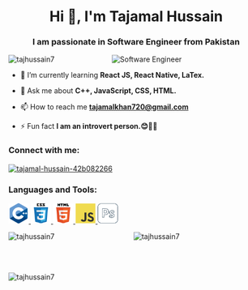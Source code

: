 <h1 align="center">Hi 👋, I'm Tajamal Hussain</h1>
<h3 align="center">I am passionate in Software Engineer from Pakistan</h3>

<img align="right" alt="Software Engineer" width="300" src="https://media0.giphy.com/media/lP8xu5t2DLGG045H8F/giphy.gif">

<p align="left"> <img src="https://komarev.com/ghpvc/?username=tajhussain7&label=Profile%20views&color=0e75b6&style=flat" alt="tajhussain7" /> </p>

- 🌱 I’m currently learning **React JS, React Native, LaTex.**

- 💬 Ask me about **C++, JavaScript, CSS, HTML.**

- 📫 How to reach me **tajamalkhan720@gmail.com**

- ⚡ Fun fact **I am an introvert person.😊🤷‍♀️**

<h3 align="left">Connect with me:</h3>
<p align="left">
<a href="https://linkedin.com/in/tajamal-hussain-42b082266" target="blank"><img align="center" src="https://raw.githubusercontent.com/rahuldkjain/github-profile-readme-generator/master/src/images/icons/Social/linked-in-alt.svg" alt="tajamal-hussain-42b082266" height="30" width="40" /></a>
</p>

<h3 align="left">Languages and Tools:</h3>
<p align="left"> <a href="https://www.w3schools.com/cpp/" target="_blank" rel="noreferrer"> <img src="https://raw.githubusercontent.com/devicons/devicon/master/icons/cplusplus/cplusplus-original.svg" alt="cplusplus" width="40" height="40"/> </a> <a href="https://www.w3schools.com/css/" target="_blank" rel="noreferrer"> <img src="https://raw.githubusercontent.com/devicons/devicon/master/icons/css3/css3-original-wordmark.svg" alt="css3" width="40" height="40"/> </a> <a href="https://www.w3.org/html/" target="_blank" rel="noreferrer"> <img src="https://raw.githubusercontent.com/devicons/devicon/master/icons/html5/html5-original-wordmark.svg" alt="html5" width="40" height="40"/> </a> <a href="https://developer.mozilla.org/en-US/docs/Web/JavaScript" target="_blank" rel="noreferrer"> <img src="https://raw.githubusercontent.com/devicons/devicon/master/icons/javascript/javascript-original.svg" alt="javascript" width="40" height="40"/> </a> <a href="https://www.photoshop.com/en" target="_blank" rel="noreferrer"> <img src="https://raw.githubusercontent.com/devicons/devicon/master/icons/photoshop/photoshop-line.svg" alt="photoshop" width="40" height="40"/> </a> </p>

<p><img align="left" width="49%" margin-bottom="9px" src="https://github-readme-stats.vercel.app/api/top-langs?username=tajhussain7&show_icons=true&locale=en&layout=compact" alt="tajhussain7" /></p>

<p>&nbsp;<img align="left" src="https://github-readme-stats.vercel.app/api?username=tajhussain7&show_icons=true&locale=en" alt="tajhussain7" /></p>

<br><br>
<p><img align="center" src="https://github-readme-streak-stats.herokuapp.com/?user=tajhussain7&" alt="tajhussain7" /></p>

